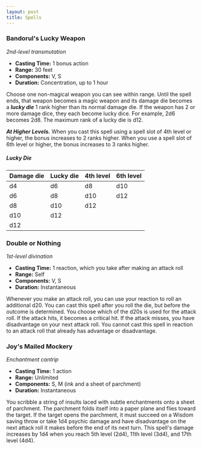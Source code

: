 ```yaml
---
layout: post
title: Spells
---
```


### Bandorul's Lucky Weapon

*2nd-level transmutation*

- **Casting Time:** 1 bonus action
- **Range:** 30 feet
- **Components:** V, S
- **Duration:** Concentration, up to 1 hour

Choose one non-magical weapon you can see within range. Until the spell ends, that weapon becomes a magic weapon and its damage die becomes a ***lucky die*** 1 rank higher than its normal damage die. If the weapon has 2 or more damage dice, they each become lucky dice. For example, 2d6 becomes 2d8. The maximum rank of a lucky die is d12.

***At Higher Levels.*** When you cast this spell using a spell slot of 4th level or higher, the bonus increases to 2 ranks higher. When you use a spell slot of 6th level or higher, the bonus increases to 3 ranks higher.

##### **Lucky Die**

| Damage die | Lucky die | 4th level | 6th level |
| ---------- | --------- | --------- | --------- |
| d4         | d6        | d8        | d10       |
| d6         | d8        | d10       | d12       |
| d8         | d10       | d12       |           |
| d10        | d12       |           |           |
| d12        |           |           |           |

### Double or Nothing

*1st-level divination*

- **Casting Time:** 1 reaction, which you take after making an attack roll
- **Range:** Self
- **Components:** V, S
- **Duration:** Instantaneous

Whenever you make an attack roll, you can use your reaction to roll an additional d20. You can cast this spell after you roll the die, but before the outcome is determined. You choose which of the d20s is used for the attack roll. If the attack hits, it becomes a critical hit. If the attack misses, you have disadvantage on your next attack roll. You cannot cast this spell in reaction to an attack roll that already has advantage or disadvantage.

### Joy's Mailed Mockery

*Enchantment cantrip*

- **Casting Time:** 1 action
- **Range:** Unlimited
- **Components:** S, M (ink and a sheet of parchment)
- **Duration:** Instantaneous

You scribble a string of insults laced with subtle enchantments onto a sheet of parchment. The parchment folds itself into a paper plane and flies toward the target. If the target opens the parchment, it must succeed on a Wisdom saving throw or take 1d4 psychic damage and have disadvantage on the next attack roll it makes before the end of its next turn. This spell's damage increases by 1d4 when you reach 5th level (2d4), 11th level (3d4), and 17th level (4d4).
